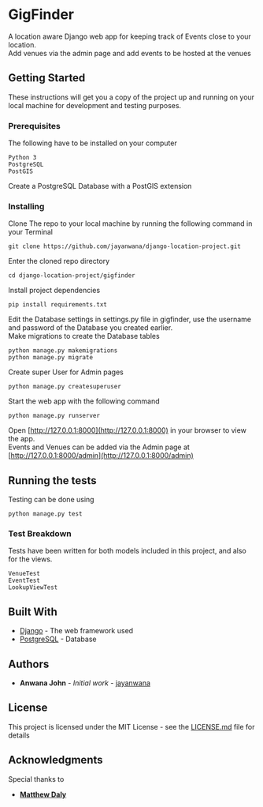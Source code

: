 # GigFinder

A location aware Django web app for keeping track of Events
close to your location.  
Add venues via the admin page and add events to be hosted at the venues

## Getting Started

These instructions will get you a copy of the project up and running on your local machine for development and testing purposes.

### Prerequisites

The following have to be installed on your computer

```
Python 3
PostgreSQL
PostGIS
```
Create a PostgreSQL Database with a PostGIS extension
### Installing

Clone The repo to your local machine by running the following command in your Terminal

```
git clone https://github.com/jayanwana/django-location-project.git
```

Enter the cloned repo directory

```
cd django-location-project/gigfinder
```

Install project dependencies
```
pip install requirements.txt
```
Edit the Database settings in settings.py file in gigfinder, use the username and password of the Database you created earlier.  
Make migrations to create the Database tables

```
python manage.py makemigrations
python manage.py migrate
```
Create super User for Admin pages
```
python manage.py createsuperuser
```
Start the web app with the following command
```
python manage.py runserver
```
Open [http://127.0.0.1:8000](http://127.0.0.1:8000) in your browser to view the app.  
Events and Venues can be added via the Admin page at [http://127.0.0.1:8000/admin](http://127.0.0.1:8000/admin)
## Running the tests

Testing can be done using 
```
python manage.py test
```
### Test Breakdown

Tests have been written for both models included in this project, and also for the views.
```
VenueTest
EventTest
LookupViewTest
```


## Built With

* [Django](https://docs.djangoproject.com/en/3.0/) - The web framework used
* [PostgreSQL](https://www.postgresql.org/) - Database


## Authors

* **Anwana John** - *Initial work* - [jayanwana](https://github.com/jayanwana)


## License

This project is licensed under the MIT License - see the [LICENSE.md](LICENSE.md) file for details

## Acknowledgments
Special thanks to

* [**Matthew Daly**](https://matthewdaly.co.uk/)

